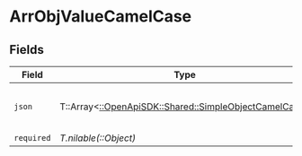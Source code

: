 # ArrObjValueCamelCase


## Fields

| Field                                                                                                 | Type                                                                                                  | Required                                                                                              | Description                                                                                           | Example                                                                                               |
| ----------------------------------------------------------------------------------------------------- | ----------------------------------------------------------------------------------------------------- | ----------------------------------------------------------------------------------------------------- | ----------------------------------------------------------------------------------------------------- | ----------------------------------------------------------------------------------------------------- |
| `json`                                                                                                | T::Array<[::OpenApiSDK::Shared::SimpleObjectCamelCase](../../models/shared/simpleobjectcamelcase.md)> | :heavy_minus_sign:                                                                                    | N/A                                                                                                   | [<br/>"...",<br/>"..."<br/>]                                                                          |
| `required`                                                                                            | *T.nilable(::Object)*                                                                                 | :heavy_minus_sign:                                                                                    | N/A                                                                                                   |                                                                                                       |